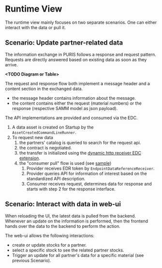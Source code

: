 # Runtime View

The runtime view mainly focuses on two separate scenarios. One can either interact with the data or pull it.

## Scenario: Update partner-related data

The information exchange in PURIS follows a response and request pattern. Requests are directly answered based on
existing data as soon as they arrive.

**\<TODO Diagram or Table>**

The request and response flow both implement a message header and a content section in the exchanged data.
- the message header contains information about the message.
- the content contains either the request (material numbers) or the response (respective SAMM model as json payload).

The API implementations are provided and consumed via the EDC.
1. A data asset is created on Startup by the `AssetCreatedCommandLineRunner`.
1. To request new data
    1. the partners' catalog is queried to search for the request api.
    1. the contract is negotiated.
    1. the transfer is initialized using the [dynamic http receiver EDC extension](https://github.com/eclipse-edc/Connector/tree/main/extensions/control-plane/transfer/transfer-pull-http-dynamic-receiver).
    1. the "consumer pull" flow is used (see [sample](https://github.com/eclipse-edc/Samples/tree/main/transfer/transfer-06-consumer-pull-http))
        1. Provider receives EDR token by `EndpointDataReferenceReceiver`.
        1. Provider queries API for information of interest based on the standardized API description.
        1. Consumer receives request, determines data for response and starts with step 2 for the response interface.

## Scenario: Interact with data in web-ui

When reloading the UI, the latest data is pulled from the backend. Whenever an update on the information is performed,
then the frontend hands over the data to the backend to perform the action.

The web-ui allows the following interactions:
- create or update stocks for a partner.
- select a specific stock to see the related partner stocks.
- Trigger an update for all partner's data for a specific material (see previous Scenario).
